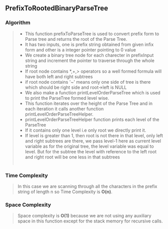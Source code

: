 ## PrefixToRootedBinaryParseTree

### Algorithm

>
> -  This function prefixToParseTree is used to convert prefix form to Parse tree and returns the root of the Parse Tree.
> -  It has two inputs, one is prefix string obtained from given infix form and other is a integer pointer pointing to 0 value
> -  We create a binary tree node for each charecter in prefixInput string and increment the pointer to traverse through the whole string
> -  If root node contains *,+,> operators so a well formed formula will have both left and right subtrees
> -  if root node contains '~' means only one side of tree is there which should be right side and root->left is NULL
> -  We also make a function printLevelOrderParseTree which is used to print the ParseTree formed level wise.
> -  This function iterates over the height of the Parse Tree and in each iteration it calls another function printLevelOrderParseTreeHelper.
> -  printLevelOrderParseTreeHelper function prints each level of the ParseTree
> -  If it contains only one level i.e only root we directly print it.
> -  If level is greater than 1, then root is not there in that level, only left and right subtrees are there, we pass level-1 here as current level variable as for the original tree, the level variable was equal to level. But for the subtree the level with reference to the left root and right root will be one less in that subtrees<br> <br>

### Time Complexity
> In this case we are scanning through all the characters in the prefix string of length n so Time Complexity is 
> <b>O(n)</b>.

### Space Complexity
> Space complexity is <b>O(1)</b> because we are not using any auxiliary space in this function except for the stack memory for recursive calls.
